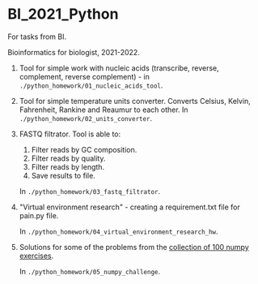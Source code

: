 # BI_2021_Python
For tasks from BI.

Bioinformatics for biologist, 2021-2022.

1. Tool for simple work with nucleic acids (transcribe, reverse, complement, reverse complement) - in `./python_homework/01_nucleic_acids_tool`.

2. Tool for simple temperature units converter. Сonverts Celsius, Kelvin, Fahrenheit, Rankine and Reaumur to each other. In `./python_homework/02_units_converter`.

3. FASTQ filtrator. Tool is able to:
    1. Filter reads by GC composition.
    2. Filter reads by quality.
    3. Filter reads by length.
    4. Save results to file.
    
    In `./python_homework/03_fastq_filtrator`.

4. "Virtual environment research" - creating a requirement.txt file for pain.py file. 

    In `./python_homework/04_virtual_environment_research_hw`.

5. Solutions for some of the problems from the [collection of 100 numpy exercises](https://github.com/rougier/numpy-100).

    In `./python_homework/05_numpy_challenge`.